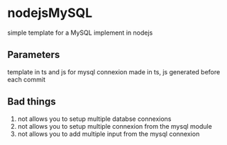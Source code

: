 # nodejsMySQL
simple template for a MySQL implement in nodejs

## Parameters
template in ts and js for mysql connexion
made in ts, js generated before each commit

## Bad things
 1. not allows you to setup multiple databse connexions
 2. not allows you to setup multiple connexion from the mysql module
 3. not allows you to add multiple input from the mysql connexion